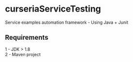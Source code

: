 # curseriaServiceTesting
Service examples automation framework - Using Java + Junit

## Requirements  
1 - JDK > 1.8  
2 - Maven project  